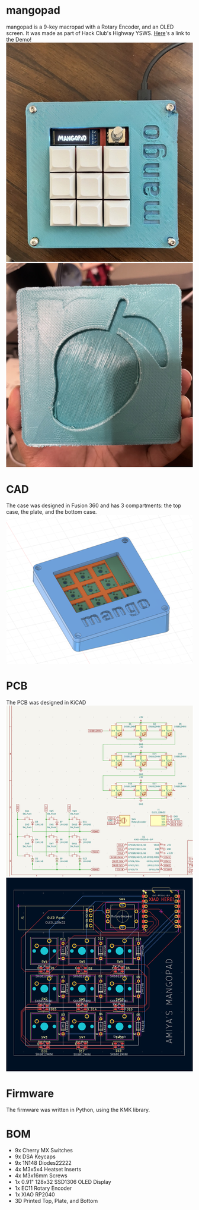 # mangopad

mangopad is a 9-key macropad with a Rotary Encoder, and an OLED screen. It was made as part of Hack Club's Highway YSWS. [Here](https://youtube.com/shorts/6rCVxwxAsbE)'s a link to the Demo!
<img src="assets/mangopad_back.jpg"/>
<img src="assets/mangopad_front.jpg"/>


# CAD
The case was designed in Fusion 360 and has 3 compartments: the top case, the plate, and the bottom case.
<img src="assets/mango_cad.png" alt="mango cad"/>

# PCB
The PCB was designed in KiCAD 
<img src="assets/mango_schematic.png" alt="mango schematic"/>
<img src="assets/mango_pcb.png" alt="mango pcb"/>


# Firmware
The firmware was written in Python, using the KMK library.

# BOM
- 9x Cherry MX Switches
- 9x DSA Keycaps
- 9x 1N148 Diodes22222
- 4x M3x5x4 Heatset Inserts
- 4x M3x16mm Screws
- 1x 0.91" 128x32 SSD1306 OLED Display
- 1x EC11 Rotary Encoder
- 1x XIAO RP2040
- 3D Printed Top, Plate, and Bottom

